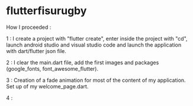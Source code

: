 # flutterfisurugby

How I proceeded :

1 : I create a project with "flutter create", enter inside the project with "cd", launch android studio and visual studio code and launch the application with dart/flutter json file.

2 : I clear the main.dart file, add the first images and packages (google_fonts, font_awesome_flutter).

3 : Creation of a fade animation for most of the content of my application. Set up of my welcome_page.dart.

4 : 
